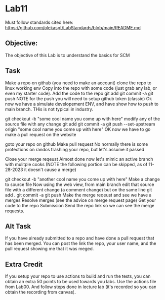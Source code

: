 # Lab11

Must follow standards cited here: https://github.com/olekaspt/LabStandards/blob/main/README.md

## Objective:
The objective of this Lab is to understand the basics for SCM

## Task
Make a repo on github (you need to make an account)
clone the repo to linux working env
Copy into the repo with some code (just grab any lab, or even my starter code).
Add the code to the repo
git add
git commit -a
git push NOTE for the push you will need to setup github token (classic)
Ok now we have a simulate developement ENV, and have show how to push to main branch. THis is not typical in industry.

git checkout -b "some cool name you come up with here"
modify any of the source file with any change
git add
git commit -a
git push --set-upstream origin "some cool name you come up with here"
OK now we have to go make a pull request on the website

goto your repo on github
Make pull request
No normally there is some protections on randos trashing your repo, but let's assume it passed

Close your merge reqeust
Almost done now let's mimic an active branch with mulitple cooks (NOTE the following portion can be skipped, as of 11-28-2023 it doesn't cause a merge)

git checkout -b "another cool name you come up with here"
Make a change to source file
Now using the web view, from main branch edit that source file with a different change (a comment change) but on the same line
git add .
git commit -a
git push
Make the merge reqeust and see we have a merges
Resolve merges (see the advice on merge request page)
Get your code to the repo
Submission
Send the repo link so we can see the merge requests.

## Alt Task
If you have already submitted to a repo and have done a pull request that has been merged. You can post the link the repo, your user name, and the pull request showing me that it was meged.

## Extra Credit
If you setup your repo to use actions to build and run the tests, you can obtain an extra 50 points to be used towards you labs. Use the actions file from Lab00. And follow steps done in lecture lab (it's recorded so you can obtain the recording from canvas).





